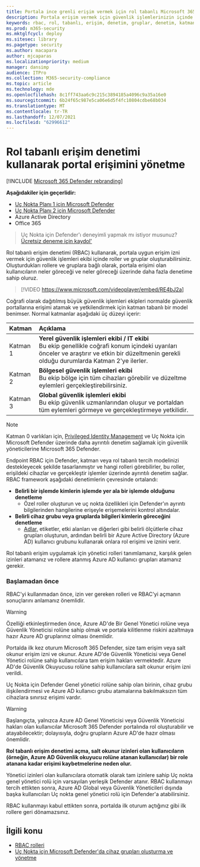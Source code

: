 ```yaml
---
title: Portala ince grenli erişim vermek için rol tabanlı Microsoft 365 Defender kullanın
description: Portala erişim vermek için güvenlik işlemlerinizin içinde roller ve gruplar oluşturun.
keywords: rbac, rol, tabanlı, erişim, denetim, gruplar, denetim, katman, aad
ms.prod: m365-security
ms.mktglfcycl: deploy
ms.sitesec: library
ms.pagetype: security
ms.author: macapara
author: mjcaparas
ms.localizationpriority: medium
manager: dansimp
audience: ITPro
ms.collection: M365-security-compliance
ms.topic: article
ms.technology: mde
ms.openlocfilehash: 8c1ff743aa6c9c215c3894185a4096c9a35a16e0
ms.sourcegitcommit: 6b24f65c987e5ca06e6d5f4fc10804cdbe68b034
ms.translationtype: MT
ms.contentlocale: tr-TR
ms.lasthandoff: 12/07/2021
ms.locfileid: "62996612"
---
```

# <a name="manage-portal-access-using-role-based-access-control"></a>Rol tabanlı erişim denetimi kullanarak portal erişimini yönetme

[!INCLUDE [Microsoft 365 Defender rebranding](../../includes/microsoft-defender.md)]

**Aşağıdakiler için geçerlidir:**
- [Uç Nokta Planı 1 için Microsoft Defender](https://go.microsoft.com/fwlink/p/?linkid=2154037)
- [Uç Nokta Planı 2 için Microsoft Defender](https://go.microsoft.com/fwlink/p/?linkid=2154037)
- Azure Active Directory
- Office 365

> Uç Nokta için Defender'ı deneyimli yapmak mı istiyor musunuz? [Ücretsiz deneme için kaydol'](https://signup.microsoft.com/create-account/signup?products=7f379fee-c4f9-4278-b0a1-e4c8c2fcdf7e&ru=https://aka.ms/MDEp2OpenTrial?ocid=docs-wdatp-rbac-abovefoldlink)

Rol tabanlı erişim denetimi (RBAC) kullanarak, portala uygun erişim izni vermek için güvenlik işlemleri ekibi içinde roller ve gruplar oluşturabilirsiniz. Oluşturdukları rollere ve gruplara bağlı olarak, portala erişimi olan kullanıcıların neler göreceği ve neler göreceği üzerinde daha fazla denetime sahip oluruz. 

> [!VIDEO https://www.microsoft.com/videoplayer/embed/RE4bJ2a]

Coğrafi olarak dağıtılmış büyük güvenlik işlemleri ekipleri normalde güvenlik portallarına erişimi atamak ve yetkilendirmek için katman tabanlı bir model benimser. Normal katmanlar aşağıdaki üç düzeyi içerir:

Katman|Açıklama|
:---|:---|
Katman 1|**Yerel güvenlik işlemleri ekibi / IT ekibi** <br> Bu ekip genellikle coğrafi konum içindeki uyarıları önceler ve araştırır ve etkin bir düzeltmenin gerekli olduğu durumlarda Katman 2'ye ilerler.|
Katman 2|**Bölgesel güvenlik işlemleri ekibi** <br> Bu ekip bölge için tüm cihazları görebilir ve düzeltme eylemleri gerçekleştirebilirsiniz.|
Katman 3|**Global güvenlik işlemleri ekibi** <br> Bu ekip güvenlik uzmanlarından oluşur ve portaldan tüm eylemleri görmeye ve gerçekleştirmeye yetkilidir.|

> [!NOTE]
> Katman 0 varlıkları için, [Privileged Identity Management](/azure/active-directory/privileged-identity-management/pim-configure) ve Uç Nokta için Microsoft Defender üzerinde daha ayrıntılı denetim sağlamak için güvenlik yöneticilerine Microsoft 365 Defender.  

Endpoint RBAC için Defender, katman veya rol tabanlı tercih modelinizi destekleyecek şekilde tasarlanmıştır ve hangi rolleri görebilirler, bu roller, erişildeki cihazlar ve gerçekleştir işlemler üzerinde ayrıntılı denetim sağlar. RBAC framework aşağıdaki denetimlerin çevresinde ortalandı:

- **Belirli bir işlemde kimlerin işlemde yer ala bir işlemde olduğunu denetleme**
  - Özel roller oluşturun ve uç nokta özellikleri için Defender'ın ayrıntı bilgilerinden hangilerine erişeyle erişemelerini kontrol altındalar.
- **Belirli cihaz grubu veya gruplarda bilgileri kimlerin göreceğini denetleme**
  - [Adlar,](machine-groups.md) etiketler, etki alanları ve diğerleri gibi belirli ölçütlerle cihaz grupları oluşturun, ardından belirli bir Azure Active Directory (Azure AD) kullanıcı grubunu kullanarak onlara rol erişimi ve iznini verir.

Rol tabanlı erişim uygulamak için yönetici rolleri tanımlamanız, karşılık gelen izinleri atamanız ve rollere atanmış Azure AD kullanıcı grupları atamanız gerekir.

### <a name="before-you-begin"></a>Başlamadan önce

RBAC'yi kullanmadan önce, izin ver gereken rolleri ve RBAC'yi açmanın sonuçlarını anlamanız önemlidir.

> [!WARNING]
> Özelliği etkinleştirmeden önce, Azure AD'de Bir Genel Yönetici rolüne veya Güvenlik Yöneticisi rolüne sahip olmak ve portala kilitlenme riskini azaltmaya hazır Azure AD gruplarınız olması önemlidir. 

Portalda ilk kez oturum Microsoft 365 Defender, size tam erişim veya salt okunur erişim izni ve okunur. Azure AD'de Güvenlik Yöneticisi veya Genel Yönetici rolüne sahip kullanıcılara tam erişim hakları vermektedir. Azure AD'de Güvenlik Okuyucusu rolüne sahip kullanıcılara salt okunur erişim izni verildi. 

Uç Nokta için Defender Genel yönetici rolüne sahip olan birinin, cihaz grubu ilişkilendirmesi ve Azure AD kullanıcı grubu atamalarına bakılmaksızın tüm cihazlara sınırsız erişimi vardır.

> [!WARNING]
> Başlangıçta, yalnızca Azure AD Genel Yöneticisi veya Güvenlik Yöneticisi hakları olan kullanıcılar Microsoft 365 Defender portalında rol oluşturabilir ve atayabilecektir; dolayısıyla, doğru grupların Azure AD'de hazır olması önemlidir.
>
> **Rol tabanlı erişim denetimi açma, salt okunur izinleri olan kullanıcıların (örneğin, Azure AD Güvenlik okuyucu rolüne atanan kullanıcılar) bir role atanana kadar erişimi kaybetmelerine neden olur.** 
>
>Yönetici izinleri olan kullanıcılara otomatik olarak tam izinlere sahip Uç nokta genel yönetici rolü için varsayılan yerleşik Defender atanır. RBAC kullanmayı tercih ettikten sonra, Azure AD Global veya Güvenlik Yöneticileri dışında başka kullanıcıları Uç nokta genel yönetici rolü için Defender'a atabilirsiniz. 
>
> RBAC kullanmayı kabul ettikten sonra, portalda ilk oturum açtığınız gibi ilk rollere geri dönamazsınız.

## <a name="related-topic"></a>İlgili konu

- [RBAC rolleri](../office-365-security/migrate-to-defender-for-office-365-onboard.md#rbac-roles)
- [Uç Nokta için Microsoft Defender'da cihaz grupları oluşturma ve yönetme](machine-groups.md)
